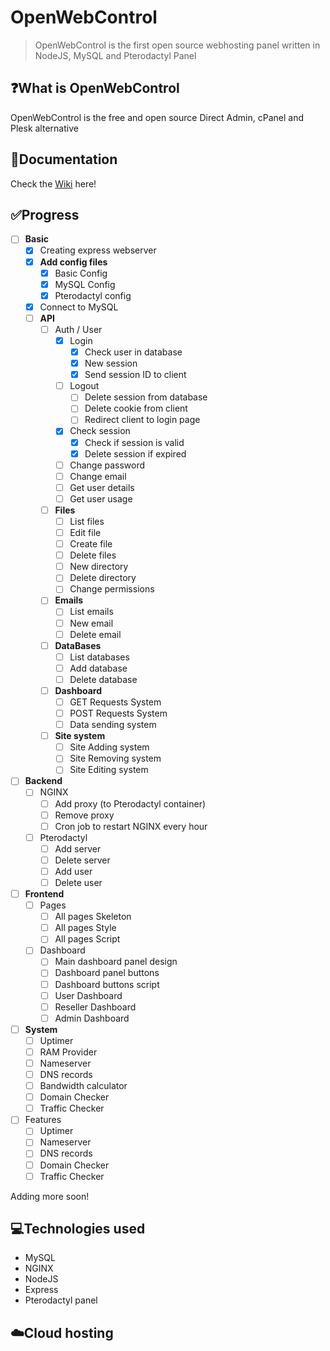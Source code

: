 # OpenWebControl
> OpenWebControl is the first open source webhosting panel written in NodeJS, MySQL and Pterodactyl Panel

## ❓What is OpenWebControl
OpenWebControl is the free and open source Direct Admin, cPanel and Plesk alternative

## 📜Documentation
Check the [Wiki](../../wiki) here!

## ✅Progress
- [ ] **Basic**
  - [x] Creating express webserver
  - [x] **Add config files**
      - [x] Basic Config
      - [x] MySQL Config
      - [x] Pterodactyl config
  - [x] Connect to MySQL
  - [ ] **API**
    - [ ] Auth / User
      - [x] Login
         - [x] Check user in database
         - [x] New session
         - [x] Send session ID to client
      - [ ] Logout
         - [ ] Delete session from database
         - [ ] Delete cookie from client
         - [ ] Redirect client to login page
      - [x] Check session
         - [x] Check if session is valid
         - [x] Delete session if expired
      - [ ] Change password
      - [ ] Change email
      - [ ] Get user details
      - [ ] Get user usage
     - [ ] **Files**
        - [ ] List files
        - [ ] Edit file
        - [ ] Create file
        - [ ] Delete files
        - [ ] New directory
        - [ ] Delete directory
        - [ ] Change permissions
     - [ ] **Emails**
        - [ ] List emails
        - [ ] New email
        - [ ] Delete email
     - [ ] **DataBases**
        - [ ] List databases
        - [ ] Add database
        - [ ] Delete database
     - [ ] **Dashboard**
        - [ ] GET Requests System
        - [ ] POST Requests System
        - [ ] Data sending system
     - [ ] **Site system**
       - [ ] Site Adding system
       - [ ] Site Removing system
       - [ ] Site Editing system
- [ ] **Backend**
  - [ ] NGINX
      - [ ] Add proxy (to Pterodactyl container)
      - [ ] Remove proxy
      - [ ] Cron job to restart NGINX every hour
   - [ ] Pterodactyl
      - [ ] Add server
      - [ ] Delete server
      - [ ] Add user
      - [ ] Delete user
- [ ] **Frontend**
  - [ ] Pages
      - [ ] All pages Skeleton
      - [ ] All pages Style
      - [ ] All pages Script
  - [ ] Dashboard
      - [ ] Main dashboard panel design
      - [ ] Dashboard panel buttons 
      - [ ] Dashboard buttons script
      - [ ] User Dashboard
      - [ ] Reseller Dashboard
      - [ ] Admin Dashboard
- [ ] **System**
  - [ ] Uptimer
  - [ ] RAM Provider
  - [ ] Nameserver 
  - [ ] DNS records
  - [ ] Bandwidth calculator
  - [ ] Domain Checker
  - [ ] Traffic Checker
- [ ] Features 
  - [ ] Uptimer
  - [ ] Nameserver
  - [ ] DNS records
  - [ ] Domain Checker
  - [ ] Traffic Checker

Adding more soon!
## 💻Technologies used
- MySQL
- NGINX
- NodeJS
- Express
- Pterodactyl panel

## ☁️Cloud hosting
